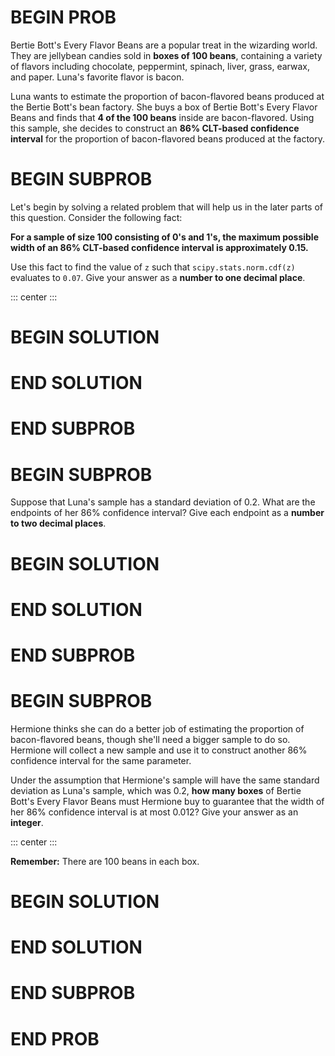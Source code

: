 # BEGIN PROB


Bertie Bott's Every Flavor Beans are a popular treat in the wizarding
world. They are jellybean candies sold in **boxes of 100 beans**,
containing a variety of flavors including chocolate, peppermint,
spinach, liver, grass, earwax, and paper. Luna's favorite flavor is
bacon.

Luna wants to estimate the proportion of bacon-flavored beans produced
at the Bertie Bott's bean factory. She buys a box of Bertie Bott's Every
Flavor Beans and finds that **4 of the 100 beans** inside are
bacon-flavored. Using this sample, she decides to construct an **86$\%$
CLT-based confidence interval** for the proportion of bacon-flavored
beans produced at the factory.

# BEGIN SUBPROB

Let's begin by solving a related problem that will help us in the later
parts of this question. Consider the following fact:

**For a sample of size 100 consisting of $0$'s and $1$'s, the maximum
possible width of an $86\%$ CLT-based confidence interval is
approximately $0.15$.**

Use this fact to find the value of `z` such that
`scipy.stats.norm.cdf(z)` evaluates to `0.07`. Give your answer as a
**number to one decimal place**.

::: center
:::

# BEGIN SOLUTION

# END SOLUTION

# END SUBPROB

# BEGIN SUBPROB

Suppose that Luna's sample has a standard deviation of $0.2$. What are
the endpoints of her $86\%$ confidence interval? Give each endpoint as a
**number to two decimal places**.


# BEGIN SOLUTION

# END SOLUTION

# END SUBPROB

# BEGIN SUBPROB

Hermione thinks she can do a better job of estimating the proportion of
bacon-flavored beans, though she'll need a bigger sample to do so.
Hermione will collect a new sample and use it to construct another
$86\%$ confidence interval for the same parameter.

Under the assumption that Hermione's sample will have the same standard
deviation as Luna's sample, which was 0.2, **how many boxes** of Bertie
Bott's Every Flavor Beans must Hermione buy to guarantee that the width
of her $86\%$ confidence interval is at most $0.012$? Give your answer
as an **integer**.

::: center
:::

**Remember:** There are 100 beans in each box.

# BEGIN SOLUTION

# END SOLUTION

# END SUBPROB

# END PROB